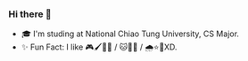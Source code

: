 ### Hi there 👋

- 🎓 I'm studing at National Chiao Tung University, CS Major.
- ✨ Fun Fact: I like 🎮🖌🎨💪 / 🐱🐧🐳 / 🌧⭐🍉XD.


<!--
**kaijhsu/kaijhsu** is a ✨ _special_ ✨ repository because its `README.md` (this file) appears on your GitHub profile.

Here are some ideas to get you started:

- 🔭 I’m currently working on ...
- 🌱 I’m currently learning ...
- 👯 I’m looking to collaborate on ...
- 🤔 I’m looking for help with ...
- 💬 Ask me about ...
- 📫 How to reach me: ...
- 😄 Pronouns: ...
- ⚡ Fun fact: ...
-->
